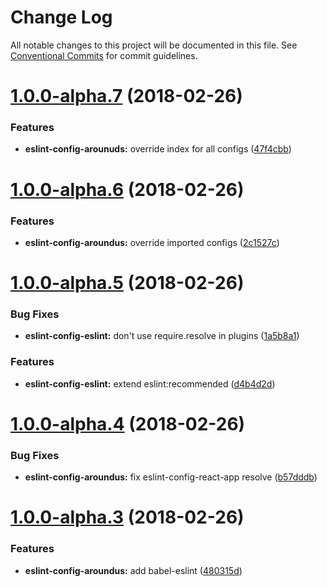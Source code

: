 # Change Log

All notable changes to this project will be documented in this file.
See [Conventional Commits](https://conventionalcommits.org) for commit guidelines.

<a name="1.0.0-alpha.7"></a>
# [1.0.0-alpha.7](https://github.com/aroundus-inc/js-packages/compare/eslint-config-aroundus@1.0.0-alpha.6...eslint-config-aroundus@1.0.0-alpha.7) (2018-02-26)


### Features

* **eslint-config-arounuds:** override index for all configs ([47f4cbb](https://github.com/aroundus-inc/js-packages/commit/47f4cbb))




<a name="1.0.0-alpha.6"></a>
# [1.0.0-alpha.6](https://github.com/aroundus-inc/js-packages/compare/eslint-config-aroundus@1.0.0-alpha.5...eslint-config-aroundus@1.0.0-alpha.6) (2018-02-26)


### Features

* **eslint-config-aroundus:** override imported configs ([2c1527c](https://github.com/aroundus-inc/js-packages/commit/2c1527c))




<a name="1.0.0-alpha.5"></a>
# [1.0.0-alpha.5](https://github.com/aroundus-inc/js-packages/compare/eslint-config-aroundus@1.0.0-alpha.4...eslint-config-aroundus@1.0.0-alpha.5) (2018-02-26)


### Bug Fixes

* **eslint-config-eslint:** don't use require.resolve in plugins ([1a5b8a1](https://github.com/aroundus-inc/js-packages/commit/1a5b8a1))


### Features

* **eslint-config-eslint:** extend eslint:recommended ([d4b4d2d](https://github.com/aroundus-inc/js-packages/commit/d4b4d2d))




<a name="1.0.0-alpha.4"></a>
# [1.0.0-alpha.4](https://github.com/aroundus-inc/js-packages/compare/eslint-config-aroundus@1.0.0-alpha.3...eslint-config-aroundus@1.0.0-alpha.4) (2018-02-26)


### Bug Fixes

* **eslint-config-aroundus:** fix eslint-config-react-app resolve ([b57dddb](https://github.com/aroundus-inc/js-packages/commit/b57dddb))




<a name="1.0.0-alpha.3"></a>
# [1.0.0-alpha.3](https://github.com/aroundus-inc/js-packages/compare/eslint-config-aroundus@1.0.0-alpha.2...eslint-config-aroundus@1.0.0-alpha.3) (2018-02-26)


### Features

* **eslint-config-aroundus:** add babel-eslint ([480315d](https://github.com/aroundus-inc/js-packages/commit/480315d))
